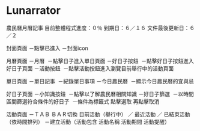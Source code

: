 # Lunarrator
農民曆月曆記事
目前整體程式進度：０％
到期日：６／１６
文件最後更新日：６／２

封面頁面
－點擊已進入
－封面icon

月曆頁面
－月曆
  －點擊日子進入單日頁面
－好日子按鈕
  －點擊好日子按鈕進入好日子頁面
－活動按鈕
  －點擊活動按鈕進入瀏覽目前舉行中的活動頁面

單日頁面
－單日記事
  －紀錄單日事項
－今日農民曆
  －顯示今日農民曆的宜與忌

好日子頁面
－小知識按鈕
  －點擊以了解農民曆相關知識
－好日子篩選
  －以時間區間篩選符合條件的好日子
  －條件為標籤式 點擊選取 再點擊取消

活動頁面
－ＴＡＢ ＢＡＲ切換 目前活動（舉行中） ／ 最近活動 ／ 已結束活動（依時間排列）
－建立活動（活動包含 活動名稱 活動期間 活動提醒）
